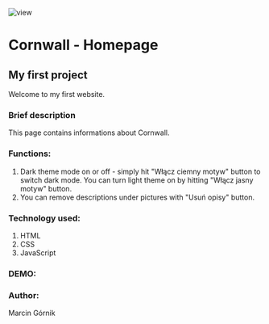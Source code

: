 ![view](https://files.holidaycottages.co.uk/blogs%2F1595341680937-Blog+lead+image+%28Cornwall%29.jpg)

# Cornwall - Homepage

## My first project

Welcome to my first website. 

### Brief description

This page contains informations about Cornwall. 
### Functions:

1. Dark theme mode on or off - simply hit "Włącz ciemny motyw" button to switch dark mode. You can turn light theme on by hitting "Włącz jasny motyw" button.
2. You can remove descriptions under pictures with "Usuń opisy" button.

### Technology used: 

1. HTML
2. CSS
3. JavaScript

### DEMO:

### Author:
Marcin Górnik
 
